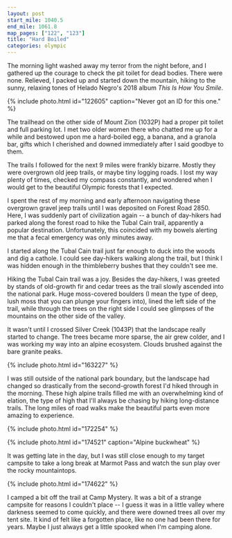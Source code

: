 ```yaml
---
layout: post
start_mile: 1040.5
end_mile: 1061.8
map_pages: ["122", "123"]
title: "Hard Boiled"
categories: olympic
---
```


The morning light washed away my terror from the night before, and I gathered up
the courage to check the pit toilet for dead bodies. There were none.  Relieved,
I packed up and started down the mountain, hiking to the sunny, relaxing tones
of Helado Negro's 2018 album *This Is How You Smile*.

{% include photo.html id="122605" caption="Never got an ID for this one." %}

The trailhead on the other side of Mount Zion (1032P) had a proper pit toilet
and full parking lot. I met two older women there who chatted me up for a while
and bestowed upon me a hard-boiled egg, a banana, and a granola bar, gifts which
I cherished and downed immediately after I said goodbye to them.

The trails I followed for the next 9 miles were frankly bizarre. Mostly they
were overgrown old jeep trails, or maybe tiny logging roads. I lost my way
plenty of times, checked my compass constantly, and wondered when I would get
to the beautiful Olympic forests that I expected.

I spent the rest of my morning and early afternoon navigating these overgrown
gravel jeep trails until I was deposited on Forest Road 2850. Here, I was
suddenly part of civilization again -- a bunch of day-hikers had parked along
the forest road to hike the Tubal Cain trail, apparently a popular destination.
Unfortunately, this coincided with my bowels alerting me that a fecal emergency
was only minutes away.

I started along the Tubal Cain trail just far enough to duck into the woods and
dig a cathole. I could see day-hikers walking along the trail, but I think I was
hidden enough in the thimbleberry bushes that they couldn't see me.

Hiking the Tubal Cain trail was a joy. Besides the day-hikers, I was greeted by
stands of old-growth fir and cedar trees as the trail slowly ascended into the
national park. Huge moss-covered boulders (I mean the type of deep, lush moss
that you can plunge your fingers into), lined the left side of the trail, while
through the trees on the right side I could see glimpses of the mountains on the
other side of the valley.

It wasn't until I crossed Silver Creek (1043P) that the landscape really started
to change. The trees became more sparse, the air grew colder, and I was working
my way into an alpine ecosystem. Clouds brushed against the bare granite peaks.

{% include photo.html id="163227" %}

I was still outside of the national park boundary, but the landscape had changed
so drastically from the second-growth forest I'd hiked through in the morning.
These high alpine trails filled me with an overwhelming kind of elation, the
type of high that I'll always be chasing by hiking long-distance trails. The
long miles of road walks make the beautiful parts even more amazing to
experience.

{% include photo.html id="172254" %}

{% include photo.html id="174521" caption="Alpine buckwheat" %}

It was getting late in the day, but I was still close enough to my target
campsite to take a long break at Marmot Pass and watch the sun play over the
rocky mountaintops.

{% include photo.html id="174622" %}

I camped a bit off the trail at Camp Mystery. It was a bit of a strange campsite
for reasons I couldn't place -- I guess it was in a little valley where darkness
seemed to come quickly, and there were downed trees all over my tent site. It
kind of felt like a forgotten place, like no one had been there for years. Maybe
I just always get a little spooked when I'm camping alone.
